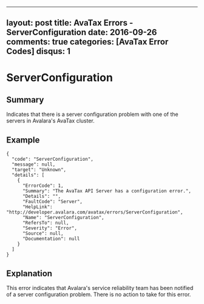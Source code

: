
---
layout: post
title: AvaTax Errors - ServerConfiguration
date: 2016-09-26
comments: true
categories: [AvaTax Error Codes]
disqus: 1
---

# ServerConfiguration

## Summary

Indicates that there is a server configuration problem with one of the servers in Avalara's AvaTax cluster.

## Example

    {
      "code": "ServerConfiguration",
      "message": null,
      "target": "Unknown",
      "details": [
        {
          "ErrorCode": 1,
          "Summary": "The AvaTax API Server has a configuration error.",
          "Details": "",
          "FaultCode": "Server",
          "HelpLink": "http://developer.avalara.com/avatax/errors/ServerConfiguration",
          "Name": "ServerConfiguration",
          "RefersTo": null,
          "Severity": "Error",
          "Source": null,
          "Documentation": null
        }
      ]
    }

## Explanation

This error indicates that Avalara's service reliability team has been notified of a server configuration problem.  There is no action to take for this error.